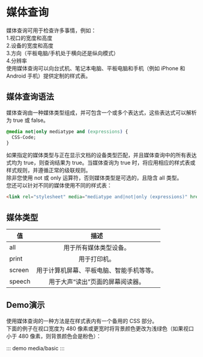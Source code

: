 # 媒体查询
媒体查询可用于检查许多事情，例如：<br>
1.视口的宽度和高度<br>
2.设备的宽度和高度<br>
3.方向（平板电脑/手机处于横向还是纵向模式）<br>
4.分辨率<br>
使用媒体查询可以向台式机、笔记本电脑、平板电脑和手机（例如 iPhone 和 Android 手机）提供定制的样式表。

## 媒体查询语法
媒体查询由一种媒体类型组成，并可包含一个或多个表达式，这些表达式可以解析为 true 或 false。
```css
@media not|only mediatype and (expressions) {
  CSS-Code;
}
```
如果指定的媒体类型与正在显示文档的设备类型匹配，并且媒体查询中的所有表达式均为 true，则查询结果为 true。当媒体查询为 true 时，将应用相应的样式表或样式规则，并遵循正常的级联规则。<br>
除非您使用 not 或 only 运算符，否则媒体类型是可选的，且隐含 all 类型。<br>
您还可以针对不同的媒体使用不同的样式表：<br>
```html
<link rel="stylesheet" media="mediatype and|not|only (expressions)" href="print.css">
```

## 媒体类型
| 值        | 描述           |
| --------  |:-------------:|
| all	      | 用于所有媒体类型设备。  |
| print	    | 用于打印机。 |
| screen	  | 用于计算机屏幕、平板电脑、智能手机等等。 |
| speech	  | 用于大声“读出”页面的屏幕阅读器。 |


## Demo演示
使用媒体查询的一种方法是在样式表内有一个备用的 CSS 部分。<br>
下面的例子在视口宽度为 480 像素或更宽时将背景颜色更改为浅绿色（如果视口小于 480 像素，则背景颜色会是粉色）：

::: demo
media/basic
:::

